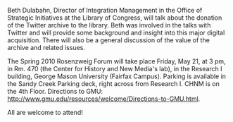 Beth Dulabahn, Director of Integration Management in the Office of Strategic Initiatives at the Library of Congress, will talk about the donation of the Twitter archive to the library. Beth was involved in the talks with Twitter and will provide some background and insight into this major digital acquisition. There will also be a general discussion of the value of the archive and related issues.

The Spring 2010 Rosenzweig Forum will take place Friday, May 21, at 3 pm, in Rm. 470 (the Center for History and New Media's lab), in the Research I building, George Mason University (Fairfax Campus). Parking is available in the Sandy Creek Parking deck, right across from Research I. CHNM is on the 4th Floor. Directions to GMU: http://www.gmu.edu/resources/welcome/Directions-to-GMU.html.

All are welcome to attend!